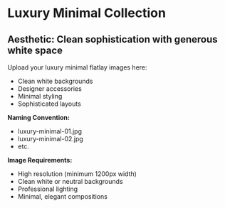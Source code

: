 # Luxury Minimal Collection

## Aesthetic: Clean sophistication with generous white space

Upload your luxury minimal flatlay images here:
- Clean white backgrounds
- Designer accessories
- Minimal styling
- Sophisticated layouts

**Naming Convention:**
- luxury-minimal-01.jpg
- luxury-minimal-02.jpg
- etc.

**Image Requirements:**
- High resolution (minimum 1200px width)
- Clean white or neutral backgrounds
- Professional lighting
- Minimal, elegant compositions